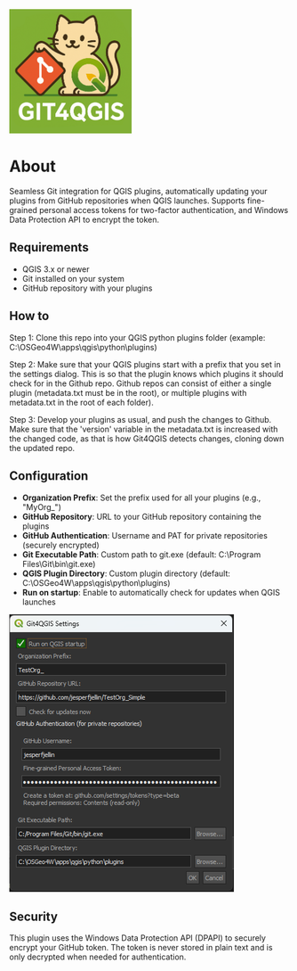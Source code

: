 <img src="img/icon.png" alt="Logo" width="220"/>

# About


Seamless Git integration for QGIS plugins, automatically updating your plugins from GitHub repositories when QGIS launches. Supports fine-grained personal access tokens for two-factor authentication, and Windows Data Protection API to encrypt the token.

## Requirements
- QGIS 3.x or newer
- Git installed on your system
- GitHub repository with your plugins

## How to

Step 1: Clone this repo into your QGIS python plugins folder (example: C:\OSGeo4W\apps\qgis\python\plugins)

Step 2: Make sure that your QGIS plugins start with a prefix that you set in the settings dialog. This is so that the plugin knows which plugins it should check for in the Github repo. Github repos can consist of either a single plugin (metadata.txt must be in the root), or multiple plugins with metadata.txt in the root of each folder). 

Step 3: Develop your plugins as usual, and push the changes to Github. Make sure that the 'version' variable in the metadata.txt is increased with the changed code, as that is how Git4QGIS detects changes, cloning down the updated repo. 

## Configuration

- **Organization Prefix**: Set the prefix used for all your plugins (e.g., "MyOrg_")
- **GitHub Repository**: URL to your GitHub repository containing the plugins
- **GitHub Authentication**: Username and PAT for private repositories (securely encrypted)
- **Git Executable Path**: Custom path to git.exe (default: C:\Program Files\Git\bin\git.exe)
- **QGIS Plugin Directory**: Custom plugin directory (default: C:\OSGeo4W\apps\qgis\python\plugins)
- **Run on startup**: Enable to automatically check for updates when QGIS launches

![Settings dialog](/img/dialog.png)

## Security
This plugin uses the Windows Data Protection API (DPAPI) to securely encrypt your GitHub token. The token is never stored in plain text and is only decrypted when needed for authentication.
